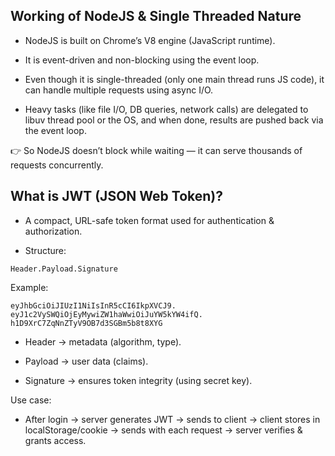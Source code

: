 ## Working of NodeJS & Single Threaded Nature

- NodeJS is built on Chrome’s V8 engine (JavaScript runtime).

- It is event-driven and non-blocking using the event loop.

- Even though it is single-threaded (only one main thread runs JS code), it can handle multiple requests using async I/O.

- Heavy tasks (like file I/O, DB queries, network calls) are delegated to libuv thread pool or the OS, and when done, results are pushed back via the event loop.

👉 So NodeJS doesn’t block while waiting — it can serve thousands of requests concurrently.

## What is JWT (JSON Web Token)?

- A compact, URL-safe token format used for authentication & authorization.

- Structure:
```
Header.Payload.Signature
```

Example:
```
eyJhbGciOiJIUzI1NiIsInR5cCI6IkpXVCJ9.
eyJ1c2VySWQiOjEyMywiZW1haWwiOiJuYW5kYW4ifQ.
h1D9XrC7ZqNnZTyV9OB7d3SGBm5b8t8XYG
```

- Header → metadata (algorithm, type).

- Payload → user data (claims).

- Signature → ensures token integrity (using secret key).

Use case:

- After login → server generates JWT → sends to client → client stores in localStorage/cookie → sends with each request → server verifies & grants access.